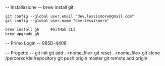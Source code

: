 -- Installazione --
	brew install git

	git config --global user.email "dev.lessismore@gmail.com"
	git config --global user.name "dev-lessismore"

	brew install gh		#GitHub CLI
	brew upgrade gh

-- Primo Login -- 
	985D-4406


-- Progetto --
	git init
	git add . <nome_file>
	git reset . <nome_file>
	git clone /percorso/del/repository
git push origin master
git remote add origin <server>